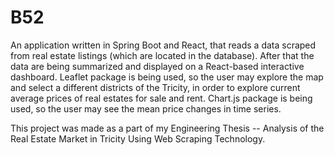 # B52

An application written in Spring Boot and React, that reads a data scraped from real estate listings (which are located in the database). After that the data are being summarized and displayed on a React-based interactive dashboard. Leaflet package is being used, so the user may explore the map and select a different districts of the Tricity, in order to explore current average prices of real estates for sale and rent. Chart.js package is being used, so the user may see the mean price changes in time series.

This project was made as a part of my Engineering Thesis -- Analysis of the Real Estate Market in Tricity Using Web Scraping Technology.

